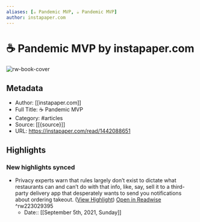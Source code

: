 ```yaml
---
aliases: [☕️ Pandemic MVP, ☕️ Pandemic MVP]
author: instapaper.com
---
```

# ☕️ Pandemic MVP by instapaper.com

![rw-book-cover](https://readwise-assets.s3.amazonaws.com/static/images/article0.00998d930354.png)

## Metadata
- Author: [[instapaper.com]]
- Full Title: ☕️ Pandemic MVP
- Category: #articles
- Source: [[{source}]]
- URL: https://instapaper.com/read/1442088651

## Highlights
### New highlights synced
- Privacy experts warn that rules largely don’t exist to dictate what restaurants can and can’t do with that info, like, say, sell it to a third-party delivery app that desperately wants to send you notifications about ordering takeout. ([View Highlight](https://instapaper.com/read/1442088651/17375256)) [Open in Readwise](https://readwise.io/open/223029395) ^rw223029395
    - Date:: [[September 5th, 2021, Sunday]]
